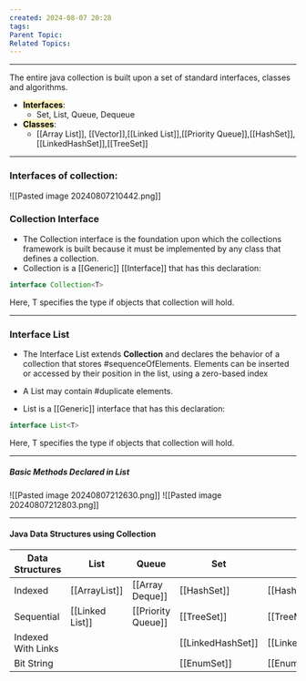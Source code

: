 ```yaml
---
created: 2024-08-07 20:28
tags: 
Parent Topic: 
Related Topics:
---
```

---
The entire java collection is built upon a set of standard interfaces, classes and algorithms.

- <mark style="background: #FFF3A3A6;">**Interfaces**</mark>: 
	- Set, List, Queue, Dequeue
- <mark style="background: #FFF3A3A6;">**Classes**</mark>: 
	- [[Array List]], [[Vector]],[[Linked List]],[[Priority Queue]],[[HashSet]],[[LinkedHashSet]],[[TreeSet]]
---
### Interfaces of collection:

![[Pasted image 20240807210442.png]]

### Collection Interface

- The Collection interface is the foundation upon which the collections framework is built because it must be implemented by any class that defines a collection.
- Collection is a [[Generic]] [[Interface]] that has this declaration:
```java
interface Collection<T>
```
Here, T specifies the type if objects that collection will hold.

---
### Interface List

- The Interface List extends **Collection** and declares the behavior of a collection that stores #sequenceOfElements. Elements can be inserted or accessed by their position in the list, using a zero-based index

- A List may contain #duplicate elements.

- List is a [[Generic]] interface that has this declaration:
```java
interface List<T>
```
Here, T specifies the type if objects that collection will hold.

---
##### Basic Methods Declared in List

![[Pasted image 20240807212630.png]]
![[Pasted image 20240807212803.png]]

---
#### Java Data Structures using Collection


| Data Structures    | List            | Queue              | Set               | Map               |
| ------------------ | --------------- | ------------------ | ----------------- | ----------------- |
| Indexed            | [[ArrayList]]   | [[Array Deque]]    | [[HashSet]]       | [[HashMap]]       |
| Sequential         | [[Linked List]] | [[Priority Queue]] | [[TreeSet]]       | [[TreeMap]]       |
| Indexed With Links |                 |                    | [[LinkedHashSet]] | [[LinkedHashMap]] |
| Bit String         |                 |                    | [[EnumSet]]       | [[EnumMap]]       |

